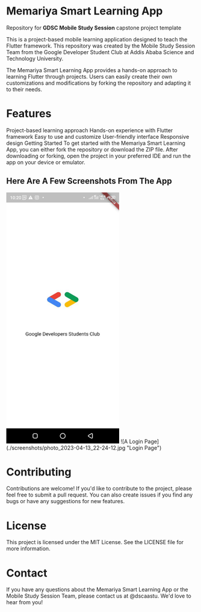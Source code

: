 # Memariya Smart Learning App

  

Repository for **GDSC Mobile Study Session** capstone project template

This is a project-based mobile learning application designed to teach the Flutter framework. This repository was created by the Mobile Study Session Team from the Google Developer Student Club at Addis Ababa Science and Technology University.

The Memariya Smart Learning App provides a hands-on approach to learning Flutter through projects. Users can easily create their own customizations and modifications by forking the repository and adapting it to their needs.

# Features
Project-based learning approach
Hands-on experience with Flutter framework
Easy to use and customize
User-friendly interface
Responsive design
Getting Started
To get started with the Memariya Smart Learning App, you can either fork the repository or download the ZIP file. After downloading or forking, open the project in your preferred IDE and run the app on your device or emulator.

## Here Are A Few Screenshots From The App

<img src="./screenshots/photo_2023-04-13_22-24-11.jpg" width="300">
![A Login Page](./screenshots/photo_2023-04-13_22-24-12.jpg "Login Page")


# Contributing
Contributions are welcome! If you'd like to contribute to the project, please feel free to submit a pull request. You can also create issues if you find any bugs or have any suggestions for new features.

# License
This project is licensed under the MIT License. See the LICENSE file for more information.

# Contact
If you have any questions about the Memariya Smart Learning App or the Mobile Study Session Team, please contact us at @dscaastu. We'd love to hear from you!
